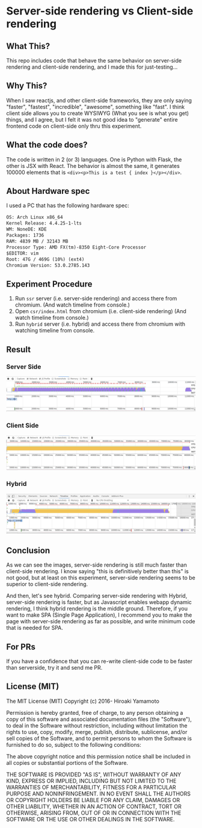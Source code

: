 # Server-side rendering vs Client-side rendering

## What This?
This repo includes code that behave the same behavior on server-side rendering
and client-side rendering, and I made this for just-testing...

## Why This?
When I saw reactjs, and other client-side frameworks, they are only saying
"faster", "fastest", "incredible", "awesome", something like "fast". I think
client side allows you to create WYSIWYG (What you see is what you get) things,
and I agree, but I felt it was not good idea to "generate" entire frontend code
on client-side only thru this experiment.

## What the code does?
The code is written in 2 (or 3) languages. One is Python with Flask, the other
is JSX with React. The behavior is almost the same, it generates 100000 elements
that is `<div><p>This is a test { index }</p></div>`.

## About Hardware spec
I used a PC that has the following hardware spec:
```
OS: Arch Linux x86_64
Kernel Release: 4.4.25-1-lts
WM: NoneDE: KDE
Packages: 1736
RAM: 4839 MB / 32143 MB
Processor Type: AMD FX(tm)-8350 Eight-Core Processor
$EDITOR: vim
Root: 47G / 469G (10%) (ext4)
Chromium Version: 53.0.2785.143
```

## Experiment Procedure
1. Run `ssr` server (i.e. server-side rendering) and access there from chromium.
(And watch timeline from console.)
2. Open `csr/index.html` from chromium (i.e. client-side rendering)
(And watch timeline from console.)
3. Run `hybrid` server (i.e. hybrid) and access there from chromium with
watching timeline from console.

## Result
### Server Side
[![serverside]][serverside]
### Client Side
[![clientside]][clientside]
### Hybrid
[![hybrid]][hybrid]

[serverside]: imgs/serverside.jpg
[clientside]: imgs/clientside.jpg
[hybrid]: imgs/hybrid.jpg

## Conclusion
As we can see the images, server-side rendering is still much faster than
client-side rendering. I know saying "this is definitively better than this"
is not good, but at least on this experiment, server-side rendering seems to be
superior to client-side rendering.

And then, let's see hybrid. Comparing server-side rendering with Hybrid,
server-side rendering is faster, but as Javascript enables webapp dynamic
rendering, I think hybrid rendering is the middle ground. Therefore, if you
want to make SPA (Single Page Application), I recommend you to make the page
with server-side rendering as far as possible, and write minimum code that is
needed for SPA.

## For PRs
If you have a confidence that you can re-write client-side code to be faster
than serverside, try it and send me PR.

## License (MIT)
The MIT License (MIT)
Copyright (c) 2016- Hiroaki Yamamoto

Permission is hereby granted, free of charge, to any person obtaining a copy
of this software and associated documentation files (the "Software"), to deal
in the Software without restriction, including without limitation the rights
to use, copy, modify, merge, publish, distribute, sublicense, and/or sell
copies of the Software, and to permit persons to whom the Software is
furnished to do so, subject to the following conditions:

The above copyright notice and this permission notice shall be included in
all copies or substantial portions of the Software.

THE SOFTWARE IS PROVIDED "AS IS", WITHOUT WARRANTY OF ANY KIND, EXPRESS OR
IMPLIED, INCLUDING BUT NOT LIMITED TO THE WARRANTIES OF MERCHANTABILITY,
FITNESS FOR A PARTICULAR PURPOSE AND NONINFRINGEMENT. IN NO EVENT SHALL THE
AUTHORS OR COPYRIGHT HOLDERS BE LIABLE FOR ANY CLAIM, DAMAGES OR OTHER
LIABILITY, WHETHER IN AN ACTION OF CONTRACT, TORT OR OTHERWISE, ARISING FROM,
OUT OF OR IN CONNECTION WITH THE SOFTWARE OR THE USE OR OTHER DEALINGS IN THE
SOFTWARE.
